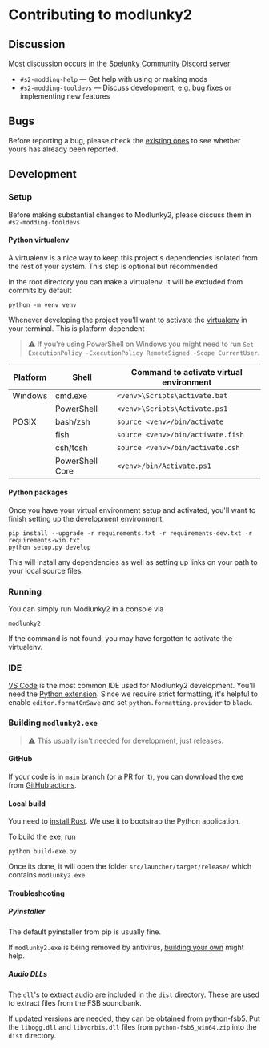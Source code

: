 # Contributing to modlunky2

## Discussion

Most discussion occurs in the [Spelunky Community Discord server](https://discord.gg/spelunky-community)

* `#s2-modding-help` — Get help with using or making mods
* `#s2-modding-tooldevs` — Discuss development, e.g. bug fixes or implementing new features

## Bugs

Before reporting a bug, please check the [existing ones](https://github.com/spelunky-fyi/modlunky2/issues)
to see whether yours has already been reported.

## Development

### Setup

Before making substantial changes to Modlunky2, please discuss them in `#s2-modding-tooldevs`

#### Python virtualenv

A virtualenv is a nice way to keep this project's dependencies isolated from the rest of your  system.
This step is optional but recommended

In the root directory you can make a virtualenv. It will be excluded from commits by default

```console
python -m venv venv
```

Whenever developing the project you'll want to activate the [virtualenv](https://packaging.python.org/en/latest/guides/installing-using-pip-and-virtual-environments/#creating-a-virtual-environment)
in your terminal. This is platform dependent

> :warning: If you're using PowerShell on Windows you might need to run `Set-ExecutionPolicy -ExecutionPolicy RemoteSigned -Scope CurrentUser`.

| Platform | Shell           | Command to activate virtual environment |
|----------|-----------------|-----------------------------------------|
| Windows  | cmd.exe         | `<venv>\Scripts\activate.bat`           |
|          | PowerShell      | `<venv>\Scripts\Activate.ps1`           |
| POSIX    | bash/zsh        | `source <venv>/bin/activate`            |
|          | fish            | `source <venv>/bin/activate.fish`       |
|          | csh/tcsh        | `source <venv>/bin/activate.csh`        |
|          | PowerShell Core | `<venv>/bin/Activate.ps1`               |

#### Python packages

Once you have your virtual environment setup and activated, you'll want to finish setting up the
development environment.

```console
pip install --upgrade -r requirements.txt -r requirements-dev.txt -r requirements-win.txt
python setup.py develop
```

This will install any dependencies as well as setting up links on your path to your local source files.

### Running

You can simply run Modlunky2 in a console via

```console
modlunky2
```

If the command is not found, you may have forgotten to activate the virtualenv.

### IDE

[VS Code](https://code.visualstudio.com/) is the most common IDE used for Modlunky2 development.
You'll need the [Python extension](https://marketplace.visualstudio.com/items?itemName=ms-python.python).
Since we require strict formatting, it's helpful to enable `editor.formatOnSave` and
set `python.formatting.provider` to `black`.

### Building `modlunky2.exe`

> :warning: This usually isn't needed for development, just releases.

#### GitHub

If your code is in `main` branch (or a PR for it), you can download the exe from
[GitHub actions](https://github.com/spelunky-fyi/modlunky2/actions/workflows/build-exe.yml).

#### Local build

You need to [install Rust](https://www.rust-lang.org/tools/install). We use it to bootstrap the Python application.

To build the exe, run

```console
python build-exe.py
```

Once its done, it will open the folder `src/launcher/target/release/` which contains `modlunky2.exe`

#### Troubleshooting

##### Pyinstaller

The default pyinstaller from pip is usually fine.

If `modlunky2.exe` is being removed by antivirus, [building your own](https://pyinstaller.readthedocs.io/en/stable/bootloader-building.html) might help.

##### Audio DLLs

The `dll`'s to extract audio are included in the `dist` directory. These are used to extract files from the FSB soundbank.

If updated versions are needed, they can be obtained from [python-fsb5](https://github.com/HearthSim/python-fsb5/releases).
Put the `libogg.dll` and `libvorbis.dll` files from `python-fsb5_win64.zip` into the `dist` directory.
